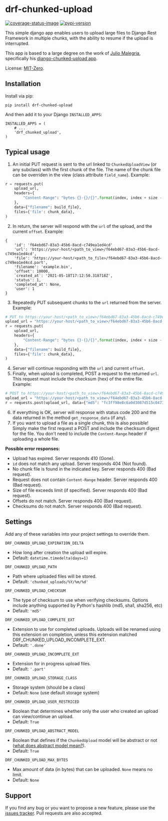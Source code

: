 # drf-chunked-upload

[![coverage-status-image]][codecov]
[![pypi-version]][pypi]


This simple django app enables users to upload large files to Django
Rest Framework in multiple chunks, with the ability to resume if the
upload is interrupted.

This app is based to a large degree on the work of
[Julio Malegria][github-jm], specifically his
[django-chunked-upload app][dcu].

License: [MIT-Zero][lic].


## Installation

Install via pip:

```
pip install drf-chunked-upload
```

And then add it to your Django `INSTALLED_APPS`:

```
INSTALLED_APPS = (
    # ...
    'drf_chunked_upload',
)
```


## Typical usage

1.  An initial PUT request is sent to the url linked to
    `ChunkedUploadView` (or any subclass) with the first chunk of the
    file. The name of the chunk file can be overriden in the view (class
    attribute `field_name`). Example:

``` python
r = requests.put(
    upload_url,
    headers={
        "Content-Range": "bytes {}-{}/{}".format(index, index + size - 1, total),
    },
    data={"filename": build_file},
    files={'file': chunk_data},
)
```

2.  In return, the server will respond with the `url` of the upload, and
    the current `offset`. Example:

```
{
    'id': 'f64ebd67-83a3-45b6-8acd-c749ea1ed4cd'
    'url': 'https://your-host/<path_to_view>/f64ebd67-83a3-45b6-8acd-c749ea1ed4cd',
    'file': 'https://your-host/<path_to_file>/f64ebd67-83a3-45b6-8acd-c749ea1ed4cd.part',
    'filename': 'example.bin',
    'offset': 10000,
    `created_at`: '2021-05-18T17:12:50.318718Z',
    'status': 1,
    'completed_at': None,
    'user': 1
}
```

3.  Repeatedly PUT subsequent chunks to the `url` returned from the
    server. Example:

``` python
# PUT to https://your-host/<path_to_view>/f64ebd67-83a3-45b6-8acd-c749ea1ed4cd
upload_url = "https://your-host/<path_to_view>/f64ebd67-83a3-45b6-8acd-c749ea1ed4cd"
r = requests.put(
    upload_url,
    headers={
        "Content-Range": "bytes {}-{}/{}".format(index, index + size - 1, total),
    },
    data={"filename": build_file},
    files={'file': chunk_data},
)
```

4.  Server will continue responding with the `url` and current `offset`.
5.  Finally, when upload is completed, POST a request to the returned
    `url`. This request must include the checksum (hex) of the entire
    file. Example:

``` python
# POST to https://your-host/<path_to_view>/f64ebd67-83a3-45b6-8acd-c749ea1ed4cd
upload_url = "https://your-host/<path_to_view>/f64ebd67-83a3-45b6-8acd-c749ea1ed4cd"
r = requests.post(upload_url, data={"md5": "fc3ff98e8c6a0d3087d515c0473f8677"})
```

6.  If everything is OK, server will response with status code 200 and
    the data returned in the method `get_response_data` (if any).
7.  If you want to upload a file as a single chunk, this is also
    possible! Simply make the first request a POST and include the
    checksum digest for the file. You don\'t need to include the
    `Content-Range` header if uploading a whole file.

**Possible error responses:**

-   Upload has expired. Server responds 410 (Gone).
-   `id` does not match any upload. Server responds 404 (Not found).
-   No chunk file is found in the indicated key. Server responds 400
    (Bad request).
-   Request does not contain `Content-Range` header. Server responds 400
    (Bad request).
-   Size of file exceeds limit (if specified). Server responds 400 (Bad
    request).
-   Offsets do not match. Server responds 400 (Bad request).
-   Checksums do not match. Server responds 400 (Bad request).


## Settings

Add any of these variables into your project settings to override them.

`DRF_CHUNKED_UPLOAD_EXPIRATION_DELTA`

-   How long after creation the upload will expire.
-   Default: `datetime.timedelta(days=1)`


`DRF_CHUNKED_UPLOAD_PATH`

-   Path where uploaded files will be stored.
-   Default: `'chunked_uploads/%Y/%m/%d'`


`DRF_CHUNKED_UPLOAD_CHECKSUM`

-   The type of checksum to use when verifying checksums. Options
    include anything supported by Python\'s hashlib (md5, sha1, sha256,
    etc)
-   Default: `'md5'`


`DRF_CHUNKED_UPLOAD_COMPLETE_EXT`

-   Extension to use for completed uploads. Uploads will be renamed
    using this extension on completion, unless this extension matched
    DRF_CHUNKED_UPLOAD_INCOMPLETE_EXT.
-   Default: `'.done'`


`DRF_CHUNKED_UPLOAD_INCOMPLETE_EXT`

-   Extension for in progress upload files.
-   Default: `'.part'`


`DRF_CHUNKED_UPLOAD_STORAGE_CLASS`

-   Storage system (should be a class)
-   Default: `None` (use default storage system)


`DRF_CHUNKED_UPLOAD_USER_RESTRICED`

-   Boolean that determines whether only the user who created an upload
    can view/continue an upload.
-   Default: `True`


`DRF_CHUNKED_UPLOAD_ABSTRACT_MODEL`

-   Boolean that defines if the `ChunkedUpload` model will be abstract
    or not ([what does abstract model mean?][abstract-model]).
-   Default: `True`


`DRF_CHUNKED_UPLOAD_MAX_BYTES`

-   Max amount of data (in bytes) that can be uploaded. `None` means no
    limit.
-   Default: `None`


## Support

If you find any bug or you want to propose a new feature, please use the
[issues tracker][issues].
Pull requests are also accepted.


[coverage-status-image]: https://img.shields.io/codecov/c/github/jkeifer/drf-chunked-upload/main.svg
[codecov]: https://codecov.io/github/jkeifer/drf-chunked-upload?branch=main
[pypi-version]: https://img.shields.io/pypi/v/drf-chunked-upload.svg
[pypi]: https://pypi.org/project/drf-chunked-upload/
[github-jm]: https://github.com/juliomalegria
[dcu]: https://github.com/juliomalegria/django-chunked-upload
[issues]: https://github.com/jkeifer/drf-chunked-upload/issues
[lic]: https://romanrm.net/mit-zero
[abstract-model]: https://docs.djangoproject.com/en/3.2/topics/db/models/#abstract-base-classes
